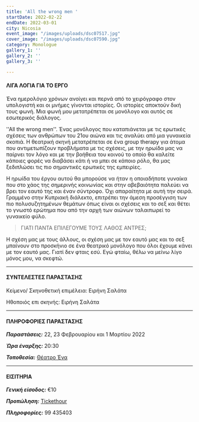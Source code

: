 ```yaml
---
title: 'All the wrong men '
startDate: 2022-02-22
endDate: 2022-03-01
city: Nicosia
event_image: "/images/uploads/dsc07517.jpg"
cover_image: "/images/uploads/dsc07590.jpg"
category: Monologue
gallery_1: ''
gallery_2: ''
gallery_3: ''

---
```

#### ΛΙΓΑ ΛΟΓΙΑ ΓΙΑ ΤΟ ΕΡΓΟ

Ένα ημερολόγιο χρόνων ανοίγει και περνά από το χειρόγραφο στον υπολογιστή και οι μνήμες γίνονται ιστορίες. Οι ιστορίες αποκτούν δική τους φωνή. Μια φωνή μου μετατρέπεται σε μονόλογο και αυτός σε εσωτερικός διάλογος.

''All the wrong men''. Ένας μονόλογος που καταπιάνεται με τις ερωτικές σχέσεις των ανθρώπων του 21ου αιώνα και τις αναλύει από μια γυναικεία σκοπιά. Η θεατρική σκηνή μετατρέπεται σε ένα group therapy για άτομα που αντιμετωπίζουν προβλήματα με τις σχέσεις, με την ηρωίδα μας να παίρνει τον λόγο και με την βοήθεια του κοινού το οποίο θα καλείτε κάποιες φορές να διαβάσει κάτι ή να μπει σε κάποιο ρόλο, θα μας ξεδιπλώσει τις πιο σημαντικές ερωτικές της εμπειρίες. 

Η ηρωίδα του έργου αυτού θα μπορούσε να ήταν η οποιαδήποτε γυναίκα που στο χάος της σημερινής κοινωνίας και στην αβεβαιότητα παλεύει να βρει τον εαυτό της και έναν σύντροφο. Όχι απαραίτητα με αυτή την σειρά. Γραμμένο στην Κυπριακή διάλεκτο, επιτρέπει την άμεση προσέγγιση των πιο πολυσυζητημένων θεμάτων όπως είναι οι σχέσεις και το σεξ και θέτει το γνωστό ερώτημα που από την αρχή των αιώνων ταλαιπωρεί το γυναικείο φύλο.

> ΓΙΑΤΙ ΠΑΝΤΑ ΕΠΙΛΕΓΟΥΜΕ ΤΟΥΣ ΛΑΘΟΣ ΑΝΤΡΕΣ;

Η σχέση μας με τους άλλους, οι σχέση μας με τον εαυτό μας και το σεξ μπαίνουν στο προσκήνιο σε ένα θεατρικό μονόλογο που όλοι έχουμε κάνει με τον εαυτό μας. Γιατί δεν φταις εσύ. Εγώ φταίω, θέλω να μείνω λίγο μόνος μου, να σκεφτώ.

***

#### ΣΥΝΤΕΛΕΣΤΕΣ ΠΑΡΑΣΤΑΣΗΣ

Κείμενο/ Σκηνοθετική επιμέλεια: Ειρήνη Σαλάτα

Ηθοποιός επι σκηνής: Ειρήνη Σαλάτα

***

#### ΠΛΗΡΟΦΟΡΙΕΣ ΠΑΡΑΣΤΑΣΗΣ

**_Παραστάσεις:_** 22, 23 Φεβρουαρίου και 1 Μαρτίου 2022

**_Ώρα έναρξης:_** 20:30

**_Τοποθεσία:_** [Θέατρο Ένα](https://www.google.com/maps/place/%CE%98%CE%AD%CE%B1%CF%84%CF%81%CE%BF+%CE%88%CE%BD%CE%B1/@35.1748349,33.3689687,17z/data=!3m1!4b1!4m5!3m4!1s0x14de17d610346927:0x63d4f1251d13c850!8m2!3d35.1748349!4d33.3711574 "https://www.google.com/maps/place/%CE%98%CE%AD%CE%B1%CF%84%CF%81%CE%BF+%CE%88%CE%BD%CE%B1/@35.1748349,33.3689687,17z/data=!3m1!4b1!4m5!3m4!1s0x14de17d610346927:0x63d4f1251d13c850!8m2!3d35.1748349!4d33.3711574")

***

#### ΕΙΣΙΤΗΡΙΑ

**_Γενική είσοδος:_** €10

**_Προπώληση:_** [Tickethour](https://shop.tickethour.com/ticketmaster_se_3726.html "https://shop.tickethour.com/ticketmaster_se_3726.html")

**_Πληροφορίες:_** 99 435403